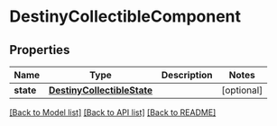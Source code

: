 # DestinyCollectibleComponent

## Properties
Name | Type | Description | Notes
------------ | ------------- | ------------- | -------------
**state** | [**DestinyCollectibleState**](DestinyCollectibleState.md) |  | [optional] 

[[Back to Model list]](../README.md#documentation-for-models) [[Back to API list]](../README.md#documentation-for-api-endpoints) [[Back to README]](../README.md)


